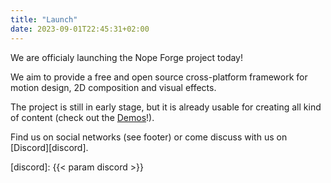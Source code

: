 ```yaml
---
title: "Launch"
date: 2023-09-01T22:45:31+02:00
---
```


We are officialy launching the Nope Forge project today!

We aim to provide a free and open source cross-platform framework for motion
design, 2D composition and visual effects.

The project is still in early stage, but it is already usable for creating all
kind of content (check out the [Demos](/demos)!).

Find us on social networks (see footer) or come discuss with us on [Discord][discord].

[discord]: {{< param discord >}}

